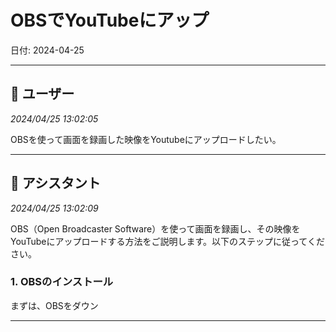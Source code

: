 # OBSでYouTubeにアップ

日付: 2024-04-25

---

## 👤 ユーザー
*2024/04/25 13:02:05*

OBSを使って画面を録画した映像をYoutubeにアップロードしたい。

---

## 🤖 アシスタント
*2024/04/25 13:02:09*

OBS（Open Broadcaster Software）を使って画面を録画し、その映像をYouTubeにアップロードする方法をご説明します。以下のステップに従ってください。

### 1. OBSのインストール
まずは、OBSをダウン

---
